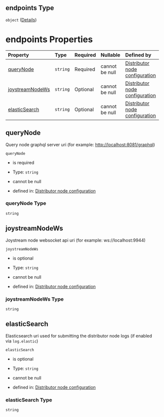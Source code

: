 ## endpoints Type

`object` ([Details](definition-properties-endpoints.md))

# endpoints Properties

| Property                            | Type     | Required | Nullable       | Defined by                                                                                                                                                   |
| :---------------------------------- | :------- | :------- | :------------- | :----------------------------------------------------------------------------------------------------------------------------------------------------------- |
| [queryNode](#querynode)             | `string` | Required | cannot be null | [Distributor node configuration](definition-properties-endpoints-properties-querynode.md "undefined#/properties/endpoints/properties/queryNode")             |
| [joystreamNodeWs](#joystreamnodews) | `string` | Optional | cannot be null | [Distributor node configuration](definition-properties-endpoints-properties-joystreamnodews.md "undefined#/properties/endpoints/properties/joystreamNodeWs") |
| [elasticSearch](#elasticsearch)     | `string` | Optional | cannot be null | [Distributor node configuration](definition-properties-endpoints-properties-elasticsearch.md "undefined#/properties/endpoints/properties/elasticSearch")     |

## queryNode

Query node graphql server uri (for example: <http://localhost:8081/graphql>)

`queryNode`

*   is required

*   Type: `string`

*   cannot be null

*   defined in: [Distributor node configuration](definition-properties-endpoints-properties-querynode.md "undefined#/properties/endpoints/properties/queryNode")

### queryNode Type

`string`

## joystreamNodeWs

Joystream node websocket api uri (for example: ws\://localhost:9944)

`joystreamNodeWs`

*   is optional

*   Type: `string`

*   cannot be null

*   defined in: [Distributor node configuration](definition-properties-endpoints-properties-joystreamnodews.md "undefined#/properties/endpoints/properties/joystreamNodeWs")

### joystreamNodeWs Type

`string`

## elasticSearch

Elasticsearch uri used for submitting the distributor node logs (if enabled via `log.elastic`)

`elasticSearch`

*   is optional

*   Type: `string`

*   cannot be null

*   defined in: [Distributor node configuration](definition-properties-endpoints-properties-elasticsearch.md "undefined#/properties/endpoints/properties/elasticSearch")

### elasticSearch Type

`string`
